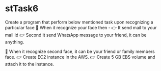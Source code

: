 # stTask6

Create a program that perform below mentioned task upon recognizing a particular face
📌 When it recognize your face then -
👉 It send mail to your mail id
👉 Second it send WhatsApp message to your friend, it can be anything.

📌 When it recognize second face, it can be your friend or family members face. 
👉 Create EC2 instance in the AWS.
👉 Create 5 GB EBS volume and attach it to the instance.

